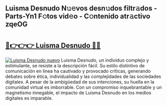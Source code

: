 ## Luisma Desnudo N𝚞𝚎vos desn𝚞dos filtr𝚊dos - Parts-Yn1 F𝚘tos vid𝚎o - C𝚘ntenido atr𝚊ctivo zqeOG

# <h2><a href="http://mbc3kpb.tromn.icu/?c=Luisma+Desnudo">🔗👉👉👉 Luisma Desnudo 🔗🔗</a></h2>

[![Luisma Desnudo nuevo](https://i.imgur.com/pEAQMta.gif)](http://mbc3kpb.tromn.icu/?c=Luisma+Desnudo)
Luisma Desnudo, un individuo complejo y estimulante, se resiste a la descripción fácil. Su estilo distintivo de comunicación en línea ha cautivado y provocado críticas, generando debates sobre ética, individualidad y las complejidades de las sociedades digitales. A pesar de la ambigüedad de sus intenciones, su huella en la comunidad virtual es imborrable. Con un compromiso inquebrantable y un magnetismo innegable, el impacto de Luisma Desnudo en los medios digitales es imparable.
